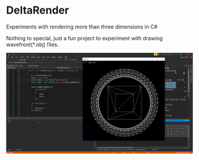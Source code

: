 # DeltaRender
Experiments with rendering more than three dimensions in C#


Nothing to special, just a fun project to experiment with drawing wavefront(\*.obj) files.

![image](https://github.com/BrandonHilde/DeltaRender/blob/master/DeltaRender/bin/Debug/Screen.png)
